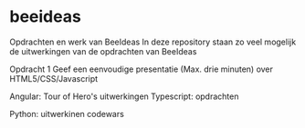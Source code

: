 # beeideas
Opdrachten en werk van BeeIdeas
In deze repository staan zo veel mogelijk de uitwerkingen van de opdrachten van BeeIdeas


Opdracht 1
Geef een eenvoudige presentatie (Max. drie minuten) over HTML5/CSS/Javascript

Angular: Tour of Hero's uitwerkingen
Typescript: opdrachten

Python: uitwerkinen codewars
